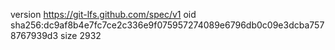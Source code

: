 version https://git-lfs.github.com/spec/v1
oid sha256:dc9af8b4e7fc7ce2c336e9f075957274089e6796db0c09e3dcba7578767939d3
size 2932
